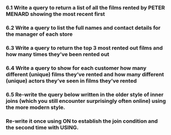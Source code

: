 ### 6.1 Write a query to return a list of all the films rented by PETER MENARD showing the most recent first

### 6.2 Write a query to list the full names and contact details for the manager of each store

### 6.3 Write a query to return the top 3 most rented out films and how many times they’ve been rented out

### 6.4 Write a query to show for each customer how many different (unique) films they’ve rented and how many different (unique) actors they’ve seen in films they’ve rented

### 6.5 Re-write the query below written in the older style of inner joins (which you still encounter surprisingly often online) using the more modern style. 
### Re-write it once using ON to establish the join condition and the second time with USING.
